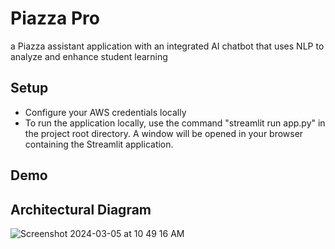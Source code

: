 # Piazza Pro
a Piazza assistant application with an integrated AI chatbot that uses NLP to analyze and enhance student learning

## Setup
- Configure your AWS credentials locally
- To run the application locally, use the command "streamlit run app.py" in the project root directory. A window will be opened in your browser containing the Streamlit application.

## Demo


## Architectural Diagram
![Screenshot 2024-03-05 at 10 49 16 AM](https://github.com/sparky713/nlp-piazza-analysis-chatbot/assets/89681080/6eba7a82-751e-4fa0-9395-655bedbe360b)
